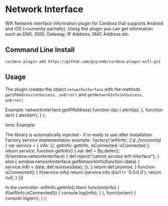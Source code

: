 Network Interface
=================

Wifi Network interface information plugin for Cordova that supports Android and iOS (=currently partially).
Using this plugin you can get information such as DNS, SSID, Gateway, IP Address, MAC Address etc.

## Command Line Install

    cordova plugin add https://github.com/guyromb/cordova-plugin-wifi.git

## Usage

The plugin creates the object `networkinterface` with the methods `getIPAddress(onSuccess, onError)` and `getNetworkInfo(onSuccess, onError)`.

Example:
	networkinterface.getIPAddress(
		function (ip) {
			alert(ip); 
		},
		function (err) {
			alert(err); 
		}
	);
	
Ionic Example:

The library is automatically injected - it is ready to use after installation.
Factory service implementation example:
	.factory('wifiInfo', ['$q', function ($q) {
		var service = {
			info: {},
			getInfo: getInfo,
			isConnected: isConnected
		};
		return service;
		function getInfo() {
			var def = $q.defer();
			if(!window.networkinterface) {
				def.reject("cannot access wifi interface");
			}
			else {
				window.networkinterface.getNetworkInfo(function (data) {
					service.info = data;
					def.resolve(data);
				});
			}
			return def.promise;
		}
		function isConnected() {
			if(service.info)
				return (service.info.dns1 != '0.0.0.0');
			return null;
		}
	}])
	
In the controller:
	wifiInfo.getInfo().then(
		function(info) {
			if(wifiInfo.isConnected()) {
				console.log(info);
			}
		},
		function(err) {
			console.log(err);
		}
	);
